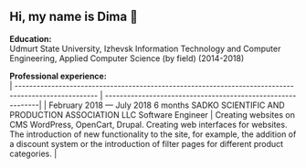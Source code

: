 ## Hi, my name is Dima 👋

**Education:** \
Udmurt State University, Izhevsk
Information Technology and Computer Engineering, Applied Computer Science (by field) (2014-2018)

**Professional experience:** \
| ---------------------------------------------------------------------------------------------------- | ------------------------------------------------------------|
| February 2018 — July 2018 6 months SADKO SCIENTIFIC AND PRODUCTION ASSOCIATION LLC Software Engineer | Creating websites on CMS WordPress, OpenCart, Drupal. Creating web interfaces for websites. The introduction of new functionality to the site, for example, the addition of a discount system or the introduction of filter pages for different product categories. |
<!--
**d1red/d1red** is a ✨ _special_ ✨ repository because its `README.md` (this file) appears on your GitHub profile.

Here are some ideas to get you started:

- 🔭 I’m currently working on ...
- 🌱 I’m currently learning ...
- 👯 I’m looking to collaborate on ...
- 🤔 I’m looking for help with ...
- 💬 Ask me about ...
- 📫 How to reach me: ...
- 😄 Pronouns: ...
- ⚡ Fun fact: ...
-->
